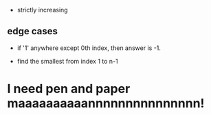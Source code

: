 
- strictly increasing

## edge cases
- if '1' anywhere except 0th index, then answer is -1.

- find the smallest from index 1 to n-1


# I need pen and paper maaaaaaaaaannnnnnnnnnnnnnn!
